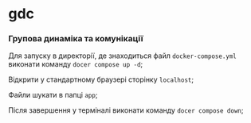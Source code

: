 # gdc
### Групова динаміка та комунікації

Для запуску в директорії, де знаходиться файл ```docker-compose.yml``` виконати команду ```docer compose up -d```;

Відкрити у стандартному браузері сторінку ```localhost```;

Файли шукати в папці ```app```;

Після завершення у терміналі виконати команду ```docer compose down```;
